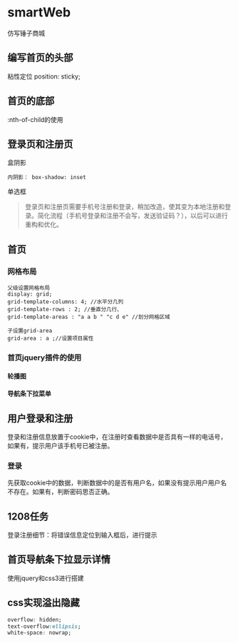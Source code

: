 # smartWeb
仿写锤子商城


## 编写首页的头部
粘性定位 position: sticky;

## 首页的底部

:nth-of-child的使用


## 登录页和注册页
盒阴影
```
内阴影： box-shadow: inset
```

单选框 

> 登录页和注册页需要手机号注册和登录，稍加改造，使其变为本地注册和登录。简化流程（手机号登录和注册不会写，发送验证码？），以后可以进行重构和优化。


## 首页
### 网格布局
```
父级设置网格布局
display: grid;
grid-template-columns: 4; //水平分几列
grid-template-rows : 2; //垂直分几行、
grid-template-areas : "a a b " "c d e" //划分网格区域

子设置grid-area
grid-area : a ;//设置项目属性

```

### 首页jquery插件的使用
#### 轮播图

#### 导航条下拉菜单


## 用户登录和注册
登录和注册信息放置于cookie中，在注册时查看数据中是否具有一样的电话号，如果有，提示用户该手机号已被注册。
### 登录
先获取cookie中的数据，判断数据中的是否有用户名，如果没有提示用户用户名不存在。如果有，判断密码思否正确。

## 1208任务
登录注册细节：将错误信息定位到输入框后，进行提示


## 首页导航条下拉显示详情
使用jquery和css3进行搭建

## css实现溢出隐藏
```css
overflow: hidden;
text-overflow:ellipsis;
white-space: nowrap;
```